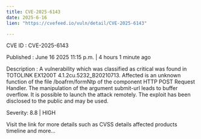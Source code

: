 ```yaml
---
title: CVE-2025-6143
date: 2025-6-16
lien: "https://cvefeed.io/vuln/detail/CVE-2025-6143"

---
```


CVE ID : CVE-2025-6143

Published :  June 16
2025
11:15 p.m. | 4 hours
1 minute ago

Description : A vulnerability
which was classified as critical
was found in TOTOLINK EX1200T 4.1.2cu.5232_B20210713. Affected is an unknown function of the file /boafrm/formNtp of the component HTTP POST Request Handler. The manipulation of the argument submit-url leads to buffer overflow. It is possible to launch the attack remotely. The exploit has been disclosed to the public and may be used.

Severity: 8.8 | HIGH

Visit the link for more details
such as CVSS details
affected products
timeline
and more...
